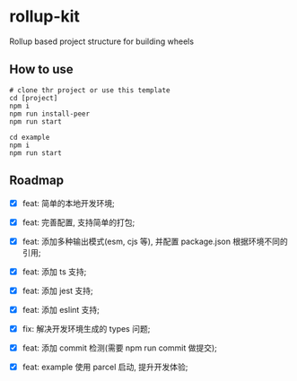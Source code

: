# rollup-kit

Rollup based project structure for building wheels

## How to use

```shell
# clone thr project or use this template
cd [project]
npm i
npm run install-peer
npm run start

cd example
npm i
npm run start
```

## Roadmap

- [x] feat: 简单的本地开发环境;

- [x] feat: 完善配置, 支持简单的打包;

- [x] feat: 添加多种输出模式(esm, cjs 等), 并配置 package.json 根据环境不同的引用;

- [x] feat: 添加 ts 支持;

- [x] feat: 添加 jest 支持;

- [x] feat: 添加 eslint 支持;

- [x] fix: 解决开发环境生成的 types 问题;

- [x] feat: 添加 commit 检测(需要 npm run commit 做提交);

- [x] feat: example 使用 parcel 启动, 提升开发体验;

